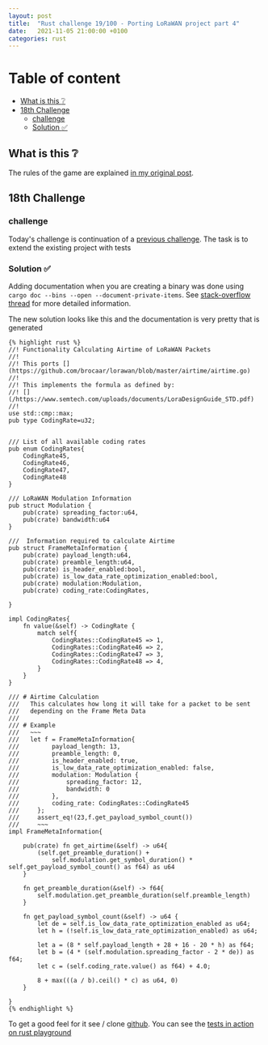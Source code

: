 ```yaml
---
layout: post
title:  "Rust challenge 19/100 - Porting LoRaWAN project part 4"
date:   2021-11-05 21:00:00 +0100
categories: rust
---
```


#  Table of content
<!-- MarkdownTOC autolink="true" -->

- [What is this :grey_question:](#what-is-this-grey_question)
- [18th Challenge](#18th-challenge)
	- [challenge](#challenge)
	- [Solution :white_check_mark:](#solution-white_check_mark)

<!-- /MarkdownTOC -->

## What is this :grey_question: 

The rules of the game are explained [in my original post](https://maebli.github.io/rust/2021/10/18/100rust.html). 

## 18th Challenge
### challenge

Today's challenge is continuation of a [previous challenge](https://maebli.github.io/rust/2021/11/03/100rust-18.html).
The task is to extend the existing project with tests


### Solution :white_check_mark:

Adding documentation when you are creating a binary was done using `cargo doc --bins --open --document-private-items`. 
See [stack-overflow thread](https://stackoverflow.com/questions/68728262/cargo-doc-does-not-generate-documentation-for-private-items-in-a-project-that-is) for more detailed information.

The new solution looks like this and the documentation is very pretty that is generated


	{% highlight rust %}
	//! Functionality Calculating Airtime of LoRaWAN Packets
	//!
	//! This ports [](https://github.com/brocaar/lorawan/blob/master/airtime/airtime.go)
	//!
	//! This implements the formula as defined by:
	//! [](/https://www.semtech.com/uploads/documents/LoraDesignGuide_STD.pdf)
	//!
	use std::cmp::max;
	pub type CodingRate=u32;


	/// List of all available coding rates
	pub enum CodingRates{
	    CodingRate45,
	    CodingRate46,
	    CodingRate47,
	    CodingRate48
	}

	/// LoRaWAN Modulation Information
	pub struct Modulation {
	    pub(crate) spreading_factor:u64,
	    pub(crate) bandwidth:u64
	}

	///  Information required to calculate Airtime
	pub struct FrameMetaInformation {
	    pub(crate) payload_length:u64,
	    pub(crate) preamble_length:u64,
	    pub(crate) is_header_enabled:bool,
	    pub(crate) is_low_data_rate_optimization_enabled:bool,
	    pub(crate) modulation:Modulation,
	    pub(crate) coding_rate:CodingRates,

	}

	impl CodingRates{
	    fn value(&self) -> CodingRate {
	        match self{
	            CodingRates::CodingRate45 => 1,
	            CodingRates::CodingRate46 => 2,
	            CodingRates::CodingRate47 => 3,
	            CodingRates::CodingRate48 => 4,
	        }
	    }
	}

	/// # Airtime Calculation
	///   This calculates how long it will take for a packet to be sent
	///   depending on the Frame Meta Data
	///
	/// # Example
	///   ~~~
	///   let f = FrameMetaInformation{
	///         payload_length: 13,
	///         preamble_length: 0,
	///         is_header_enabled: true,
	///         is_low_data_rate_optimization_enabled: false,
	///         modulation: Modulation {
	///             spreading_factor: 12,
	///             bandwidth: 0
	///         },
	///         coding_rate: CodingRates::CodingRate45
	///     };
	///     assert_eq!(23,f.get_payload_symbol_count())
	///     ~~~
	impl FrameMetaInformation{

	    pub(crate) fn get_airtime(&self) -> u64{
	        (self.get_preamble_duration() +
	            self.modulation.get_symbol_duration() * self.get_payload_symbol_count() as f64) as u64
	    }

	    fn get_preamble_duration(&self) -> f64{
	        self.modulation.get_preamble_duration(self.preamble_length)
	    }

	    fn get_payload_symbol_count(&self) -> u64 {
	        let de = self.is_low_data_rate_optimization_enabled as u64;
	        let h = (!self.is_low_data_rate_optimization_enabled) as u64;

	        let a = (8 * self.payload_length + 28 + 16 - 20 * h) as f64;
	        let b = (4 * (self.modulation.spreading_factor - 2 * de)) as f64;
	        let c = (self.coding_rate.value() as f64) + 4.0;

	        8 + max(((a / b).ceil() * c) as u64, 0)
	    }

	}
	{% endhighlight %}

To get a good feel for it see / clone [github](https://github.com/maebli/100rustsnippets/tree/master/lorawan-project-structure-2). You can see the [tests in action on rust playground](https://play.rust-lang.org/?version=stable&edition=2018&gist=fd2be0ca105830b47046f7f67fa958a0)
